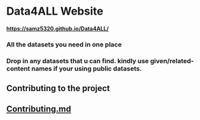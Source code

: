 # Data4ALL Website
#### https://samz5320.github.io/Data4ALL/

### All the datasets you need in one place

### Drop in any datasets that u can find. kindly use given/related-content names if your using public datasets.

## Contributing to the project
   ## [Contributing.md](https://github.com/samz5320/Data4ALL/blob/main/CONTRIBUTING.md)
